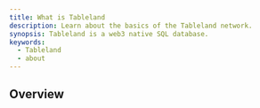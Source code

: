 ```yaml
---
title: What is Tableland
description: Learn about the basics of the Tableland network.
synopsis: Tableland is a web3 native SQL database.
keywords:
  - Tableland
  - about
---
```


## Overview
